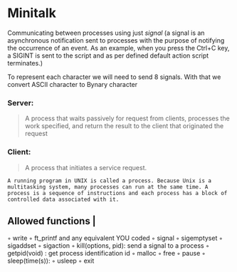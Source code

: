 # Minitalk

Communicating between processes using just *signal* (a signal is an asynchronous notification sent to processes with the purpose of notifying the occurrence of an event. As an example, when you press the Ctrl+C key, a SIGINT is sent to the script and as per defined default action script terminates.)

To represent each character we will need to send 8 signals. With that we convert ASCII character to Bynary character

### Server:
>A process that waits passively for request from clients, processes the work specified, and return the result to the client that originated the request

### Client:
>A process that initiates a service request.

    A running program in UNIX is called a process. Because Unix is a multitasking system, many processes can run at the same time. A process is a sequence of instructions and each process has a block of controlled data associated with it.
    
Allowed functions |
----
◦ write 
◦ ft_printf and any equivalent YOU coded 
◦ signal
◦ sigemptyset
◦ sigaddset
◦ sigaction
◦ kill(options, pid): send a signal to a process
◦ getpid(void) : get process identification id
◦ malloc
◦ free
◦ pause
◦ sleep(time(s)): 
◦ usleep
◦ exit